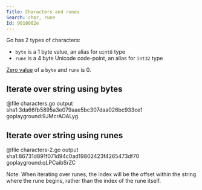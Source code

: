 ```yaml
---
Title: Characters and runes
Search: char, rune
Id: 9010002e
---
```

Go has 2 types of characters:
* `byte` is a 1 byte value, an alias for `uint8` type
* `rune` is a 4 byte Unicode code-point, an alias for `int32` type

[Zero value](6069) of a `byte` and `rune` is 0.

## Iterate over string using bytes

@file characters.go output sha1:3da66fb5895a3e079aae5bc307daa026bc933ce1 goplayground:9JMcrAOALyg

## Iterate over string using runes

@file characters-2.go output sha1:86731d891f071d94c0ad19802423f4265473df70 goplayground:qLPCaibSrZC

Note: When iterating over runes, the index will be the offset within the string where the rune begins, rather than the index of the rune itself.
